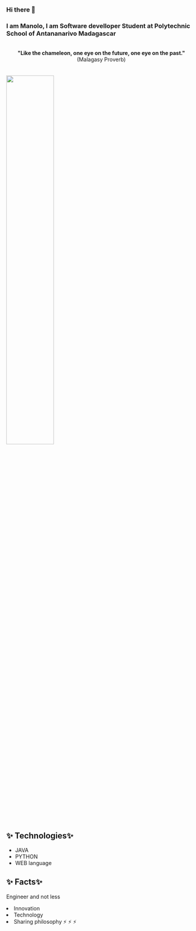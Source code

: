 ### Hi there 👋
<h3>I am Manolo, I am Software develloper Student at Polytechnic School of Antananarivo Madagascar</h3></br>
<div style="text-align : center"><strong>"Like the chameleon, one eye on the future, one eye on the past."</strong>
(Malagasy Proverb)</div></br>
</br>

<image src="image/image.jpg" width="50%">
</br>
</br>
<h2>✨ Technologies✨</h2>
<p><ul>
    <li>JAVA</li>
    <li>PYTHON</li>
    <li>WEB language</li>
   </ul>
</p>

<h2>✨ Facts✨</h2>
<p>Engineer and not less
    <li>Innovation</li>
    <li>Technology</li>
    <li>Sharing philosophy ⚡ ⚡ ⚡ </li>
</p>
<!--
**ManoloRaj/ManoloRaj** is a ✨ _special_ ✨ repository because its `README.md` (this file) appears on your GitHub profile.

Here are some ideas to get you started:

- 🔭 I’m currently working on ...
- 🌱 I’m currently learning ...
- 👯 I’m looking to collaborate on ...
- 🤔 I’m looking for help with ...
- 💬 Ask me about ...
- 📫 How to reach me: ...
- 😄 Pronouns: ...
- ⚡ Fun fact: ...
-->
